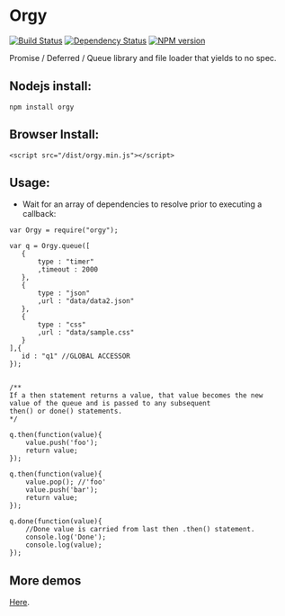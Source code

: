 Orgy
====

[![Build Status](https://travis-ci.org/tecfu/orgy.svg?branch=master)](https://travis-ci.org/tecfu/orgy) [![Dependency Status](https://david-dm.org/tecfu/orgy.png)](https://david-dm.org/tecfu/orgy) [![NPM version](https://badge.fury.io/js/orgy.svg)](http://badge.fury.io/js/orgy)

Promise / Deferred / Queue library and file loader that yields to no spec.  

## Nodejs install:

```
npm install orgy
```

## Browser Install:

```
<script src="/dist/orgy.min.js"></script>
```

## Usage:

- Wait for an array of dependencies to resolve prior to executing a callback:


```
var Orgy = require("orgy");

var q = Orgy.queue([
   {
       type : "timer"
       ,timeout : 2000
   },
   {
       type : "json"
       ,url : "data/data2.json"
   },
   {
       type : "css"
       ,url : "data/sample.css"
   }
],{
   id : "q1" //GLOBAL ACCESSOR
});


/**
If a then statement returns a value, that value becomes the new 
value of the queue and is passed to any subsequent
then() or done() statements.
*/

q.then(function(value){
    value.push('foo');
    return value;
});

q.then(function(value){
    value.pop(); //'foo'
    value.push('bar');
    return value;
});

q.done(function(value){ 
    //Done value is carried from last then .then() statement.
    console.log('Done');
    console.log(value);
});
```

## More demos 

[Here](https://github.com/tecfu/orgy/tree/master/demos).